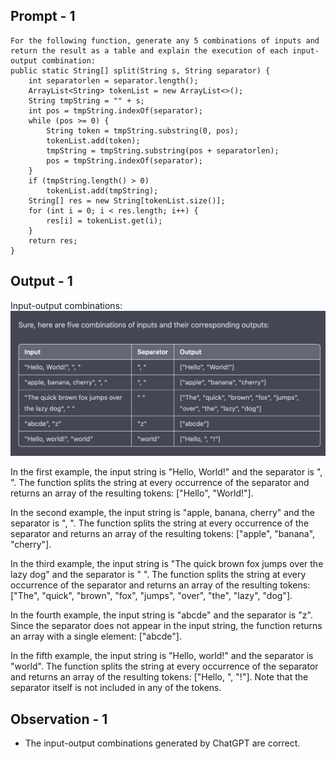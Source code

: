 ## Prompt - 1
```
For the following function, generate any 5 combinations of inputs and return the result as a table and explain the execution of each input-output combination: 
public static String[] split(String s, String separator) {
    int separatorlen = separator.length();
    ArrayList<String> tokenList = new ArrayList<>();
    String tmpString = "" + s;
    int pos = tmpString.indexOf(separator);
    while (pos >= 0) {
        String token = tmpString.substring(0, pos);
        tokenList.add(token);
        tmpString = tmpString.substring(pos + separatorlen);
        pos = tmpString.indexOf(separator);
    }
    if (tmpString.length() > 0)
        tokenList.add(tmpString);
    String[] res = new String[tokenList.size()];
    for (int i = 0; i < res.length; i++) {
        res[i] = tokenList.get(i);
    }
    return res;
}
```

## Output - 1
Input-output combinations:
![img.png](table-1.png)

In the first example, the input string is "Hello, World!" and the separator is ", ". The function splits the string at every occurrence of the separator and returns an array of the resulting tokens: ["Hello", "World!"].

In the second example, the input string is "apple, banana, cherry" and the separator is ", ". The function splits the string at every occurrence of the separator and returns an array of the resulting tokens: ["apple", "banana", "cherry"].

In the third example, the input string is "The quick brown fox jumps over the lazy dog" and the separator is " ". The function splits the string at every occurrence of the separator and returns an array of the resulting tokens: ["The", "quick", "brown", "fox", "jumps", "over", "the", "lazy", "dog"].

In the fourth example, the input string is "abcde" and the separator is "z". Since the separator does not appear in the input string, the function returns an array with a single element: ["abcde"].

In the fifth example, the input string is "Hello, world!" and the separator is "world". The function splits the string at every occurrence of the separator and returns an array of the resulting tokens: ["Hello, ", "!"]. Note that the separator itself is not included in any of the tokens.

## Observation - 1
- The input-output combinations generated by ChatGPT are correct.